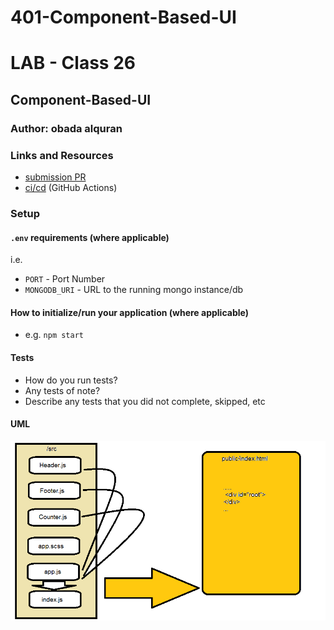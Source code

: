 # 401-Component-Based-UI


# LAB - Class 26

## Component-Based-UI

### Author: obada alquran

### Links and Resources

- [submission PR](https://github.com/obadeh/401-Component-Based-UI/pull/1)
- [ci/cd](http://xyz.com) (GitHub Actions)


### Setup

#### `.env` requirements (where applicable)

i.e.

- `PORT` - Port Number
- `MONGODB_URI` - URL to the running mongo instance/db

#### How to initialize/run your application (where applicable)

- e.g. `npm start`

#### Tests

- How do you run tests?
- Any tests of note?
- Describe any tests that you did not complete, skipped, etc

#### UML

![uml](./jj.png)